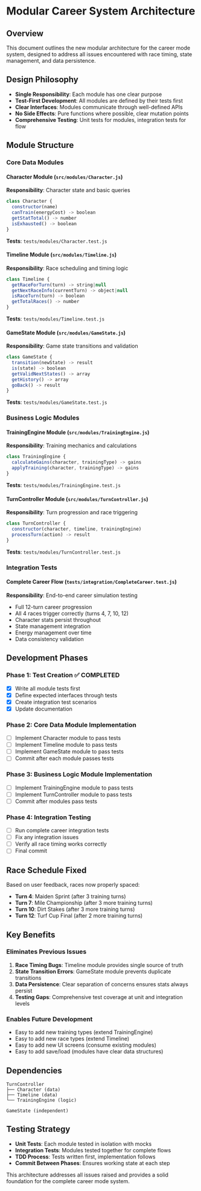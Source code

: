 # Modular Career System Architecture

## Overview
This document outlines the new modular architecture for the career mode system, designed to address all issues encountered with race timing, state management, and data persistence.

## Design Philosophy
- **Single Responsibility**: Each module has one clear purpose
- **Test-First Development**: All modules are defined by their tests first
- **Clear Interfaces**: Modules communicate through well-defined APIs
- **No Side Effects**: Pure functions where possible, clear mutation points
- **Comprehensive Testing**: Unit tests for modules, integration tests for flow

## Module Structure

### Core Data Modules

#### Character Module (`src/modules/Character.js`)
**Responsibility**: Character state and basic queries
```javascript
class Character {
  constructor(name)
  canTrain(energyCost) -> boolean
  getStatTotal() -> number
  isExhausted() -> boolean
}
```
**Tests**: `tests/modules/Character.test.js`

#### Timeline Module (`src/modules/Timeline.js`)  
**Responsibility**: Race scheduling and timing logic
```javascript
class Timeline {
  getRaceForTurn(turn) -> string|null
  getNextRaceInfo(currentTurn) -> object|null
  isRaceTurn(turn) -> boolean
  getTotalRaces() -> number
}
```
**Tests**: `tests/modules/Timeline.test.js`

#### GameState Module (`src/modules/GameState.js`)
**Responsibility**: Game state transitions and validation  
```javascript
class GameState {
  transition(newState) -> result
  is(state) -> boolean
  getValidNextStates() -> array
  getHistory() -> array
  goBack() -> result
}
```
**Tests**: `tests/modules/GameState.test.js`

### Business Logic Modules

#### TrainingEngine Module (`src/modules/TrainingEngine.js`)
**Responsibility**: Training mechanics and calculations
```javascript
class TrainingEngine {
  calculateGains(character, trainingType) -> gains
  applyTraining(character, trainingType) -> gains
}
```
**Tests**: `tests/modules/TrainingEngine.test.js`

#### TurnController Module (`src/modules/TurnController.js`)
**Responsibility**: Turn progression and race triggering
```javascript
class TurnController {
  constructor(character, timeline, trainingEngine)
  processTurn(action) -> result
}
```  
**Tests**: `tests/modules/TurnController.test.js`

### Integration Tests

#### Complete Career Flow (`tests/integration/CompleteCareer.test.js`)
**Responsibility**: End-to-end career simulation testing
- Full 12-turn career progression
- All 4 races trigger correctly (turns 4, 7, 10, 12)
- Character stats persist throughout
- State management integration
- Energy management over time
- Data consistency validation

## Development Phases

### Phase 1: Test Creation ✅ COMPLETED
- [x] Write all module tests first
- [x] Define expected interfaces through tests
- [x] Create integration test scenarios
- [x] Update documentation

### Phase 2: Core Data Module Implementation
- [ ] Implement Character module to pass tests
- [ ] Implement Timeline module to pass tests  
- [ ] Implement GameState module to pass tests
- [ ] Commit after each module passes tests

### Phase 3: Business Logic Module Implementation
- [ ] Implement TrainingEngine module to pass tests
- [ ] Implement TurnController module to pass tests
- [ ] Commit after modules pass tests

### Phase 4: Integration Testing
- [ ] Run complete career integration tests
- [ ] Fix any integration issues
- [ ] Verify all race timing works correctly
- [ ] Final commit

## Race Schedule Fixed
Based on user feedback, races now properly spaced:
- **Turn 4**: Maiden Sprint (after 3 training turns)
- **Turn 7**: Mile Championship (after 3 more training turns)  
- **Turn 10**: Dirt Stakes (after 3 more training turns)
- **Turn 12**: Turf Cup Final (after 2 more training turns)

## Key Benefits

### Eliminates Previous Issues
1. **Race Timing Bugs**: Timeline module provides single source of truth
2. **State Transition Errors**: GameState module prevents duplicate transitions
3. **Data Persistence**: Clear separation of concerns ensures stats always persist
4. **Testing Gaps**: Comprehensive test coverage at unit and integration levels

### Enables Future Development
- Easy to add new training types (extend TrainingEngine)
- Easy to add new race types (extend Timeline)
- Easy to add new UI screens (consume existing modules)
- Easy to add save/load (modules have clear data structures)

## Dependencies
```
TurnController
├── Character (data)
├── Timeline (data)  
└── TrainingEngine (logic)

GameState (independent)
```

## Testing Strategy
- **Unit Tests**: Each module tested in isolation with mocks
- **Integration Tests**: Modules tested together for complete flows
- **TDD Process**: Tests written first, implementation follows
- **Commit Between Phases**: Ensures working state at each step

This architecture addresses all issues raised and provides a solid foundation for the complete career mode system.